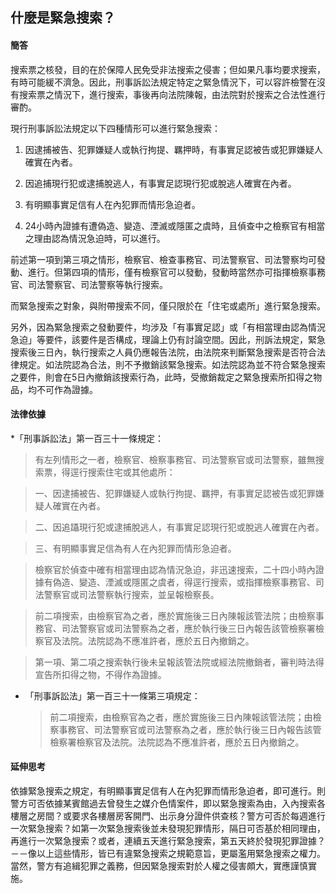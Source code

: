 ## 什麼是緊急搜索？

#### 簡答

搜索票之核發，目的在於保障人民免受非法搜索之侵害；但如果凡事均要求搜索，有時可能緩不濟急。因此，刑事訴訟法規定特定之緊急情況下，可以容許檢警在沒有搜索票之情況下，進行搜索，事後再向法院陳報，由法院對於搜索之合法性進行審酌。

現行刑事訴訟法規定以下四種情形可以進行緊急搜索：

1. 因逮捕被告、犯罪嫌疑人或執行拘提、羈押時，有事實足認被告或犯罪嫌疑人確實在內者。

2. 因追捕現行犯或逮捕脫逃人，有事實足認現行犯或脫逃人確實在內者。

3. 有明顯事實足信有人在內犯罪而情形急迫者。

4. 24小時內證據有遭偽造、變造、湮滅或隱匿之虞時，且偵查中之檢察官有相當之理由認為情況急迫時，可以進行。

前述第一項到第三項之情形，檢察官、檢查事務官、司法警察官、司法警察均可發動、進行。但第四項的情形，僅有檢察官可以發動，發動時當然亦可指揮檢察事務官、司法警察官、司法警察等執行搜索。

而緊急搜索之對象，與附帶搜索不同，僅只限於在「住宅或處所」進行緊急搜索。

另外，因為緊急搜索之發動要件，均涉及「有事實足認」或「有相當理由認為情況急迫」等要件，該要件是否構成，理論上仍有討論空間。因此，刑訴法規定，緊急搜索後三日內，執行搜索之人員仍應報告法院，由法院來判斷緊急搜索是否符合法律規定。如法院認為合法，則不予撤銷該緊急搜索。如法院認為並不符合緊急搜索之要件，則會在5日內撤銷該搜索行為，此時，受撤銷裁定之緊急搜索所扣得之物品，均不可作為證據。

#### 法律依據

*「刑事訴訟法」第一百三十一條規定：

   > 有左列情形之一者，檢察官、檢察事務官、司法警察官或司法警察，雖無搜索票，得逕行搜索住宅或其他處所：

   > 一、因逮捕被告、犯罪嫌疑人或執行拘提、羈押，有事實足認被告或犯罪嫌疑人確實在內者。

   > 二、因追躡現行犯或逮捕脫逃人，有事實足認現行犯或脫逃人確實在內者。

   > 三、有明顯事實足信為有人在內犯罪而情形急迫者。

   > 檢察官於偵查中確有相當理由認為情況急迫，非迅速搜索，二十四小時內證據有偽造、變造、湮滅或隱匿之虞者，得逕行搜索，或指揮檢察事務官、司法警察官或司法警察執行搜索，並呈報檢察長。

   > 前二項搜索，由檢察官為之者，應於實施後三日內陳報該管法院；由檢察事務官、司法警察官或司法警察為之者，應於執行後三日內報告該管檢察署檢察官及法院。法院認為不應准許者，應於五日內撤銷之。

   > 第一項、第二項之搜索執行後未呈報該管法院或經法院撤銷者，審判時法得宣告所扣得之物，不得作為證據。

* 「刑事訴訟法」第一百三十一條第三項規定：

   > 前二項搜索，由檢察官為之者，應於實施後三日內陳報該管法院；由檢察事務官、司法警察官或司法警察為之者，應於執行後三日內報告該管檢察署檢察官及法院。法院認為不應准許者，應於五日內撤銷之。

#### 延伸思考

依據緊急搜索之規定，有明顯事實足信有人在內犯罪而情形急迫者，即可進行。則警方可否依據某賓館過去曾發生之媒介色情案件，即以緊急搜索為由，入內搜索各樓層之房間？或要求各樓層房客開門、出示身分證件供查核？警方可否於每週進行一次緊急搜索？如第一次緊急搜索後並未發現犯罪情形，隔日可否基於相同理由，再進行一次緊急搜索？或者，連續五天進行緊急搜索，第五天終於發現犯罪證據？－－像以上這些情形，皆已有違緊急搜索之規範意旨，更屬濫用緊急搜索之權力。當然，警方有追緝犯罪之義務，但因緊急搜索對於人權之侵害頗大，實應謹慎實施。
